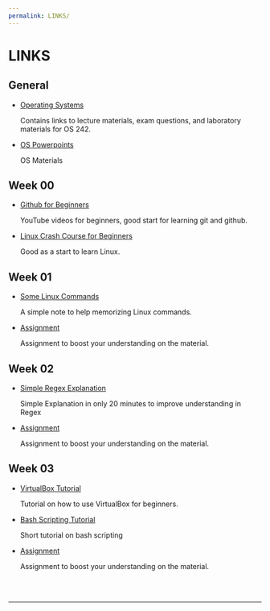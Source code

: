 ```yaml
---
permalink: LINKS/
---
```


# LINKS #

## General ##
* [Operating Systems](https://os.vlsm.org/) 

  Contains links to lecture materials, exam questions, and laboratory materials for OS 242.
* [OS Powerpoints](https://codex.cs.yale.edu/avi/os-book/OS10/slide-dir/)

  OS Materials

## Week 00 ##
* [Github for Beginners](https://www.youtube.com/watch?v=RGOj5yH7evk)

  YouTube videos for beginners, good start for learning git and github.
* [Linux Crash Course for Beginners](https://www.youtube.com/watch?v=ROjZy1WbCIA)

  Good as a start to learn Linux.

## Week 01 ##
* [Some Linux Commands](https://www.geeksforgeeks.org/linux-commands-cheat-sheet/)

  A simple note to help memorizing Linux commands.
* [Assignment](https://demos.vlsm.org/)

  Assignment to boost your understanding on the material.

## Week 02 ##
* [Simple Regex Explanation](https://www.youtube.com/watch?v=rhzKDrUiJVk)

  Simple Explanation in only 20 minutes to improve understanding in Regex
* [Assignment](https://demos.vlsm.org/)

  Assignment to boost your understanding on the material.

## Week 03 ##
* [VirtualBox Tutorial](https://www.youtube.com/watch?v=sB_5fqiysi4)

  Tutorial on how to use VirtualBox for beginners.
* [Bash Scripting Tutorial](https://www.youtube.com/watch?v=tK9Oc6AEnR4&t=381s)

  Short tutorial on bash scripting
* [Assignment](https://demos.vlsm.org/)

  Assignment to boost your understanding on the material.
  
<br>
<br>
<hr>
